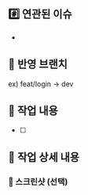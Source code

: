 ## #️⃣ 연관된 이슈
- 

## 🔀 반영 브랜치
ex) feat/login -> dev

## 📝 작업 내용
- [ ]

## 📑 작업 상세 내용

### 📸 스크린샷 (선택) 
